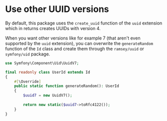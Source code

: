 # Use other UUID versions

By default, this package uses the `create_uuid` function of the `uuid` extension which in returns creates UUIDs with version 4.

When you want other versions like for example 7 (that aren't even supported by the `uuid` extension), you can overwrite the `generateRandom` function of the `Id` class and create them through the `ramsey/uuid` or `symfony/uid` package.

```php
use Symfony\Component\Uid\UuidV7;

final readonly class UserId extends Id
{
    #[\Override]
    public static function generateRandom(): UserId
    {
        $uuid7 = new UuidV7();
        
        return new static($uuid7->toRfc4122());
    }
}
```
